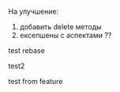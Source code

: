 
На улучшение: 
1. добавить delete методы
2. ексепшены с аспектами ??

test rebase

test2

test from feature